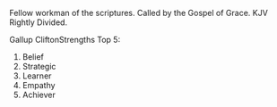 Fellow workman of the scriptures.
Called by the Gospel of Grace.
KJV Rightly Divided.


Gallup CliftonStrengths Top 5:
1. Belief
2. Strategic
3. Learner
4. Empathy
5. Achiever 

